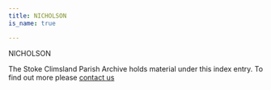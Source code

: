 ```yaml
---
title: NICHOLSON
is_name: true

---
```


NICHOLSON


The Stoke Climsland Parish Archive holds material under this index entry. To find out more please [contact us](/contact/)
